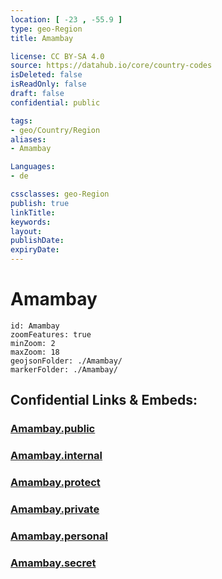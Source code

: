 ```yaml
---
location: [ -23 , -55.9 ] 
type: geo-Region
title: Amambay

license: CC BY-SA 4.0
source: https://datahub.io/core/country-codes
isDeleted: false
isReadOnly: false
draft: false
confidential: public

tags:
- geo/Country/Region
aliases:
- Amambay

Languages:
- de

cssclasses: geo-Region
publish: true
linkTitle: 
keywords: 
layout: 
publishDate: 
expiryDate: 
---
```


# Amambay

```leaflet
id: Amambay
zoomFeatures: true 
minZoom: 2 
maxZoom: 18
geojsonFolder: ./Amambay/
markerFolder: ./Amambay/
```


## Confidential Links & Embeds: 

### [Amambay.public](/_public/\Earth\Continent\America~South\Paraguay\departments~ParaguayAmambay.public.md) 

### [Amambay.internal](/_internal/\Earth\Continent\America~South\Paraguay\departments~ParaguayAmambay.internal.md) 

### [Amambay.protect](/_protect/\Earth\Continent\America~South\Paraguay\departments~ParaguayAmambay.protect.md) 

### [Amambay.private](/_private/\Earth\Continent\America~South\Paraguay\departments~ParaguayAmambay.private.md) 

### [Amambay.personal](/_personal/\Earth\Continent\America~South\Paraguay\departments~ParaguayAmambay.personal.md) 

### [Amambay.secret](/_secret/\Earth\Continent\America~South\Paraguay\departments~ParaguayAmambay.secret.md)

